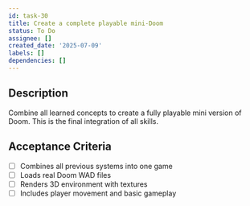 ```yaml
---
id: task-30
title: Create a complete playable mini-Doom
status: To Do
assignee: []
created_date: '2025-07-09'
labels: []
dependencies: []
---
```


## Description

Combine all learned concepts to create a fully playable mini version of Doom. This is the final integration of all skills.

## Acceptance Criteria

- [ ] Combines all previous systems into one game
- [ ] Loads real Doom WAD files
- [ ] Renders 3D environment with textures
- [ ] Includes player movement and basic gameplay
